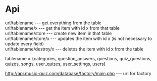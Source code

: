 # Api






url/tablename   	    ---   get everything from the table <br>
url/tablename/x  	    ---   get the item with id x from that table <br>
url/tablename/store         ---   create new item in that table <br>
url/tablename/store/x    ---   updates the item with id x (is not necessary to update every field) <br>
url/tablename/destroy/x  ---   deletes the item with id x from the table <br>

tablename = {categories, question_answers, questions, quiz_questions, quizes, songs, user_quizes, user_settings, users}<br>

http://api.music-quiz.com/database/factory/main.php --- url for factory
